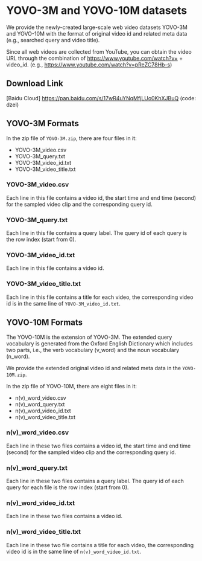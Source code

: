 # YOVO-3M and YOVO-10M datasets
We provide the newly-created large-scale web video datasets YOVO-3M and YOVO-10M with the format of original video id and related meta data (e.g., searched query and video title). 

Since all web videos are collected from YouTube, you can obtain the video URL through the combination of https://www.youtube.com/watch?v= + video_id. (e.g., https://www.youtube.com/watch?v=pReZC78Hb-s) 

## Download Link
[Baidu Cloud]
https://pan.baidu.com/s/17wR4uYNqMfjLUo0KhXJBuQ (code: dzel) 

## YOVO-3M Formats
In the zip file of `YOVO-3M.zip`, there are four files in it:
- YOVO-3M_video.csv
- YOVO-3M_query.txt
- YOVO-3M_video_id.txt
- YOVO-3M_video_title.txt

### YOVO-3M_video.csv
Each line in this file contains a video id, the start time and end time (second) for the sampled video clip and the corresponding query id.

### YOVO-3M_query.txt
Each line in this file contains a query label. The query id of each query is the row index (start from 0).

### YOVO-3M_video_id.txt
Each line in this file contains a video id.

### YOVO-3M_video_title.txt
Each line in this file contains a title for each video, the corresponding video id is in the same line of `YOVO-3M_video_id.txt`.

## YOVO-10M Formats
The YOVO-10M is the extension of YOVO-3M. The extended query vocabulary is generated from the Oxford English Dictionary which includes two parts, i.e., the verb vocabulary (v_word) and the noun vocabulary (n_word). 

We provide the extended original video id and related meta data in the `YOVO-10M.zip`. 

In the zip file of YOVO-10M, there are eight files in it:
- n(v)_word_video.csv
- n(v)_word_query.txt
- n(v)_word_video_id.txt
- n(v)_word_video_title.txt

### n(v)_word_video.csv
Each line in these two files contains a video id, the start time and end time (second) for the sampled video clip and the corresponding query id.

### n(v)_word_query.txt
Each line in these two files contains a query label. The query id of each query for each file is the row index (start from 0).

### n(v)_word_video_id.txt
Each line in these two files contains a video id.

### n(v)_word_video_title.txt
Each line in these two file contains a title for each video, the corresponding video id is in the same line of `n(v)_word_video_id.txt`.
